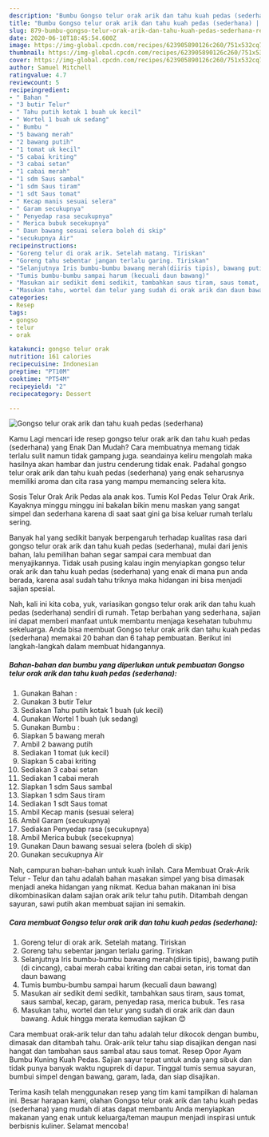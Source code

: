 ```yaml
---
description: "Bumbu Gongso telur orak arik dan tahu kuah pedas (sederhana) | Resep Bumbu Gongso telur orak arik dan tahu kuah pedas (sederhana) Yang Paling Enak"
title: "Bumbu Gongso telur orak arik dan tahu kuah pedas (sederhana) | Resep Bumbu Gongso telur orak arik dan tahu kuah pedas (sederhana) Yang Paling Enak"
slug: 879-bumbu-gongso-telur-orak-arik-dan-tahu-kuah-pedas-sederhana-resep-bumbu-gongso-telur-orak-arik-dan-tahu-kuah-pedas-sederhana-yang-paling-enak
date: 2020-06-10T18:45:54.600Z
image: https://img-global.cpcdn.com/recipes/623905890126c260/751x532cq70/gongso-telur-orak-arik-dan-tahu-kuah-pedas-sederhana-foto-resep-utama.jpg
thumbnail: https://img-global.cpcdn.com/recipes/623905890126c260/751x532cq70/gongso-telur-orak-arik-dan-tahu-kuah-pedas-sederhana-foto-resep-utama.jpg
cover: https://img-global.cpcdn.com/recipes/623905890126c260/751x532cq70/gongso-telur-orak-arik-dan-tahu-kuah-pedas-sederhana-foto-resep-utama.jpg
author: Samuel Mitchell
ratingvalue: 4.7
reviewcount: 5
recipeingredient:
- " Bahan "
- "3 butir Telur"
- " Tahu putih kotak 1 buah uk kecil"
- " Wortel 1 buah uk sedang"
- " Bumbu "
- "5 bawang merah"
- "2 bawang putih"
- "1 tomat uk kecil"
- "5 cabai kriting"
- "3 cabai setan"
- "1 cabai merah"
- "1 sdm Saus sambal"
- "1 sdm Saus tiram"
- "1 sdt Saus tomat"
- " Kecap manis sesuai selera"
- " Garam secukupnya"
- " Penyedap rasa secukupnya"
- " Merica bubuk secekupnya"
- " Daun bawang sesuai selera boleh di skip"
- "secukupnya Air"
recipeinstructions:
- "Goreng telur di orak arik. Setelah matang. Tiriskan"
- "Goreng tahu sebentar jangan terlalu garing. Tiriskan"
- "Selanjutnya Iris bumbu-bumbu bawang merah(diiris tipis), bawang putih (di cincang), cabai merah cabai kriting dan cabai setan, iris tomat dan daun bawang"
- "Tumis bumbu-bumbu sampai harum (kecuali daun bawang)"
- "Masukan air sedikit demi sedikit, tambahkan saus tiram, saus tomat, saus sambal, kecap, garam, penyedap rasa, merica bubuk. Tes rasa"
- "Masukan tahu, wortel dan telur yang sudah di orak arik dan daun bawang. Aduk hingga merata kemudian sajikan 😊"
categories:
- Resep
tags:
- gongso
- telur
- orak

katakunci: gongso telur orak 
nutrition: 161 calories
recipecuisine: Indonesian
preptime: "PT10M"
cooktime: "PT54M"
recipeyield: "2"
recipecategory: Dessert

---
```



![Gongso telur orak arik dan tahu kuah pedas (sederhana)](https://img-global.cpcdn.com/recipes/623905890126c260/751x532cq70/gongso-telur-orak-arik-dan-tahu-kuah-pedas-sederhana-foto-resep-utama.jpg)

Kamu Lagi mencari ide resep gongso telur orak arik dan tahu kuah pedas (sederhana) yang Enak Dan Mudah? Cara membuatnya memang tidak terlalu sulit namun tidak gampang juga. seandainya keliru mengolah maka hasilnya akan hambar dan justru cenderung tidak enak. Padahal gongso telur orak arik dan tahu kuah pedas (sederhana) yang enak seharusnya memiliki aroma dan cita rasa yang mampu memancing selera kita.

Sosis Telur Orak Arik Pedas ala anak kos. Tumis Kol Pedas Telur Orak Arik. Kayaknya minggu minggu ini bakalan bikin menu maskan yang sangat simpel dan sederhana karena di saat saat gini ga bisa keluar rumah terlalu sering.

Banyak hal yang sedikit banyak berpengaruh terhadap kualitas rasa dari gongso telur orak arik dan tahu kuah pedas (sederhana), mulai dari jenis bahan, lalu pemilihan bahan segar sampai cara membuat dan menyajikannya. Tidak usah pusing kalau ingin menyiapkan gongso telur orak arik dan tahu kuah pedas (sederhana) yang enak di mana pun anda berada, karena asal sudah tahu triknya maka hidangan ini bisa menjadi sajian spesial.


Nah, kali ini kita coba, yuk, variasikan gongso telur orak arik dan tahu kuah pedas (sederhana) sendiri di rumah. Tetap berbahan yang sederhana, sajian ini dapat memberi manfaat untuk membantu menjaga kesehatan tubuhmu sekeluarga. Anda bisa membuat Gongso telur orak arik dan tahu kuah pedas (sederhana) memakai 20 bahan dan 6 tahap pembuatan. Berikut ini langkah-langkah dalam membuat hidangannya.

<!--inarticleads1-->

##### Bahan-bahan dan bumbu yang diperlukan untuk pembuatan Gongso telur orak arik dan tahu kuah pedas (sederhana):

1. Gunakan  Bahan :
1. Gunakan 3 butir Telur
1. Sediakan  Tahu putih kotak 1 buah (uk kecil)
1. Gunakan  Wortel 1 buah (uk sedang)
1. Gunakan  Bumbu :
1. Siapkan 5 bawang merah
1. Ambil 2 bawang putih
1. Sediakan 1 tomat (uk kecil)
1. Siapkan 5 cabai kriting
1. Sediakan 3 cabai setan
1. Sediakan 1 cabai merah
1. Siapkan 1 sdm Saus sambal
1. Siapkan 1 sdm Saus tiram
1. Sediakan 1 sdt Saus tomat
1. Ambil  Kecap manis (sesuai selera)
1. Ambil  Garam (secukupnya)
1. Sediakan  Penyedap rasa (secukupnya)
1. Ambil  Merica bubuk (secekupnya)
1. Gunakan  Daun bawang sesuai selera (boleh di skip)
1. Gunakan secukupnya Air


Nah, campuran bahan-bahan untuk kuah inilah. Cara Membuat Orak-Arik Telur - Telur dan tahu adalah bahan masakan simpel yang bisa dimasak menjadi aneka hidangan yang nikmat. Kedua bahan makanan ini bisa dikombinasikan dalam sajian orak arik telur tahu putih. Ditambah dengan sayuran, sawi putih akan membuat sajian ini semakin. 

<!--inarticleads2-->

##### Cara membuat Gongso telur orak arik dan tahu kuah pedas (sederhana):

1. Goreng telur di orak arik. Setelah matang. Tiriskan
1. Goreng tahu sebentar jangan terlalu garing. Tiriskan
1. Selanjutnya Iris bumbu-bumbu bawang merah(diiris tipis), bawang putih (di cincang), cabai merah cabai kriting dan cabai setan, iris tomat dan daun bawang
1. Tumis bumbu-bumbu sampai harum (kecuali daun bawang)
1. Masukan air sedikit demi sedikit, tambahkan saus tiram, saus tomat, saus sambal, kecap, garam, penyedap rasa, merica bubuk. Tes rasa
1. Masukan tahu, wortel dan telur yang sudah di orak arik dan daun bawang. Aduk hingga merata kemudian sajikan 😊


Cara membuat orak-arik telur dan tahu adalah telur dikocok dengan bumbu, dimasak dan ditambah tahu. Orak-arik telur tahu siap disajikan dengan nasi hangat dan tambahan saus sambal atau saus tomat. Resep Opor Ayam Bumbu Kuning Kuah Pedas. Sajian sayur tepat untuk anda yang sibuk dan tidak punya banyak waktu nguprek di dapur. Tinggal tumis semua sayuran, bumbui simpel dengan bawang, garam, lada, dan siap disajikan. 

Terima kasih telah menggunakan resep yang tim kami tampilkan di halaman ini. Besar harapan kami, olahan Gongso telur orak arik dan tahu kuah pedas (sederhana) yang mudah di atas dapat membantu Anda menyiapkan makanan yang enak untuk keluarga/teman maupun menjadi inspirasi untuk berbisnis kuliner. Selamat mencoba!
